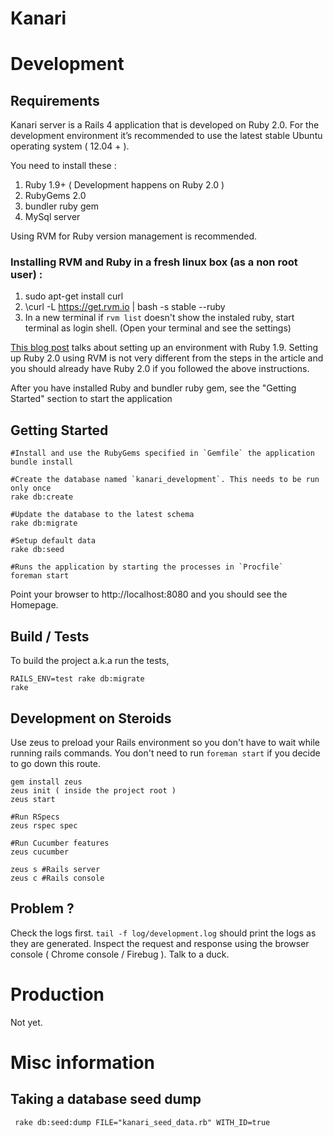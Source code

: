 Kanari
======

# Development

## Requirements

Kanari server is a Rails 4 application that is developed on Ruby 2.0.
For the development environment it’s recommended to use the latest stable Ubuntu operating system ( 12.04 + ).

You need to install these :

1. Ruby 1.9+ ( Development happens on Ruby 2.0 )
2. RubyGems 2.0
3. bundler ruby gem
4. MySql server

Using RVM for Ruby version management is recommended.

### Installing RVM and Ruby in a fresh linux box (as a non root user) :

1. sudo apt-get install curl
2. \curl -L https://get.rvm.io | bash -s stable --ruby
3. In a new terminal if `rvm list` doesn't show the instaled ruby, start terminal as login shell. (Open your terminal and see the settings)

[This blog post](http://ryanbigg.com/2010/12/ubuntu-ruby-rvm-rails-and-you/) talks about setting up an environment with Ruby 1.9.
Setting up Ruby 2.0 using RVM is not very different from the steps in the article and you should already have Ruby 2.0 if you
followed the above instructions.


After you have installed Ruby and bundler ruby gem, see the "Getting Started" section to start the application

## Getting Started

    #Install and use the RubyGems specified in `Gemfile` the application
    bundle install

    #Create the database named `kanari_development`. This needs to be run only once
    rake db:create

    #Update the database to the latest schema
    rake db:migrate

    #Setup default data
    rake db:seed

    #Runs the application by starting the processes in `Procfile`
    foreman start

Point your browser to http://localhost:8080 and you should see the Homepage.

## Build / Tests

To build the project a.k.a run the tests,

    RAILS_ENV=test rake db:migrate
    rake

## Development on Steroids
Use zeus to preload your Rails environment so you don't have to wait while running rails commands.
You don't need to run `foreman start` if you decide to go down this route.

    gem install zeus
    zeus init ( inside the project root )
    zeus start

    #Run RSpecs
    zeus rspec spec

    #Run Cucumber features
    zeus cucumber

    zeus s #Rails server
    zeus c #Rails console

## Problem ?

Check the logs first. `tail -f log/development.log` should print the logs as they are generated.
Inspect the request and response using the browser console ( Chrome console / Firebug ).
Talk to a duck.

# Production

Not yet.

# Misc information

## Taking a database seed dump

     rake db:seed:dump FILE="kanari_seed_data.rb" WITH_ID=true
